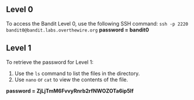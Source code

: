 ## Level 0
To access the Bandit Level 0, use the following SSH command:
`ssh -p 2220 bandit0@bandit.labs.overthewire.org`
**password = bandit0**

## Level 1
To retrieve the password for Level 1:
1. Use the `ls` command to list the files in the directory.
2. Use `nano` or `cat` to view the contents of the file.

**password = ZjLjTmM6FvvyRnrb2rfNWOZOTa6ip5If**
